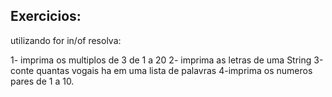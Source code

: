 ## Exercicios:

utilizando for in/of resolva:

1- imprima os multiplos de 3 de 1 a 20
2- imprima as letras de uma String
3-conte quantas vogais ha em uma lista de palavras
4-imprima os numeros pares de 1 a 10.
